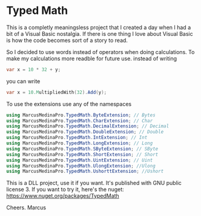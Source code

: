 ﻿# Typed Math
This is a completly meaningsless project that I created a day when I had a bit of a Visual Basic nostalgia. If there is one thing I love about Visual Basic is how the code becomes sort of a story to read.

So I decided to use words instead of operators when doing calculations. To make my calculations more readble for future use.
instead of writing
```C#
var x = 10 * 32 + y;
```
you can write 
```C#
var x = 10.MultipliedWith(32).Add(y);
```

To use the extensions use any of the namespaces
```C#
using MarcusMedinaPro.TypedMath.ByteExtension; // Bytes
using MarcusMedinaPro.TypedMath.CharExtension; // Char
using MarcusMedinaPro.TypedMath.DecimalExtension; // Decimal
using MarcusMedinaPro.TypedMath.DoubleExtension; // Double
using MarcusMedinaPro.TypedMath.IntExtension; // Int
using MarcusMedinaPro.TypedMath.LongExtension; // Long
using MarcusMedinaPro.TypedMath.SByteExtension; // SByte
using MarcusMedinaPro.TypedMath.ShortExtension; // Short
using MarcusMedinaPro.TypedMath.UintExtension; // Uint
using MarcusMedinaPro.TypedMath.UlongExtension; //Ulong
using MarcusMedinaPro.TypedMath.UshorttExtension; //Ushort
```

This is a DLL project, use it if you want. It's published with GNU public license 3. 
If you want to try it, here's the nuget: https://www.nuget.org/packages/TypedMath

Cheers.
Marcus

